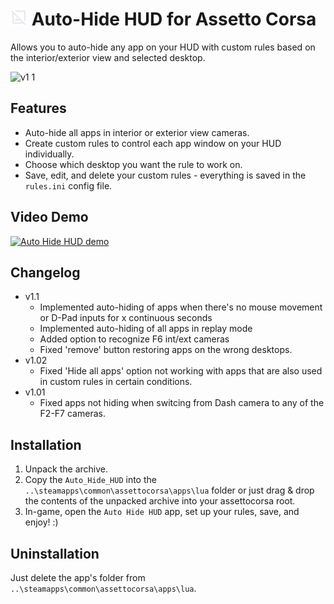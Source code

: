 # <img src="icon.png" width="27"> Auto-Hide HUD for Assetto Corsa
Allows you to auto-hide any app on your HUD with custom rules based on the interior/exterior view and selected desktop.

![v1 1](https://github.com/user-attachments/assets/983c3ef6-3726-4ae6-9e2d-bc42072b248b)

## Features
- Auto-hide all apps in interior or exterior view cameras.
- Create custom rules to control each app window on your HUD individually.
- Choose which desktop you want the rule to work on.
- Save, edit, and delete your custom rules - everything is saved in the `rules.ini` config file.

## Video Demo
[![Auto Hide HUD demo](https://img.youtube.com/vi/-D__XKbmtaQ/0.jpg)](https://youtu.be/-D__XKbmtaQ)

## Changelog
  - v1.1
    - Implemented auto-hiding of apps when there's no mouse movement or D-Pad inputs for x continuous seconds
    - Implemented auto-hiding of all apps in replay mode
    - Added option to recognize F6 int/ext cameras
    - Fixed 'remove' button restoring apps on the wrong desktops.
  - v1.02
    - Fixed 'Hide all apps' option not working with apps that are also used in custom rules in certain conditions.
  - v1.01
    - Fixed apps not hiding when switcing from Dash camera to any of the F2-F7 cameras.

## Installation
1. Unpack the archive.
2. Copy the `Auto_Hide_HUD` into the `..\steamapps\common\assettocorsa\apps\lua` folder or just drag & drop the contents of the unpacked archive into your assettocorsa root.
3. In-game, open the `Auto Hide HUD` app, set up your rules, save, and enjoy! :)

## Uninstallation
Just delete the app's folder from `..\steamapps\common\assettocorsa\apps\lua`.

